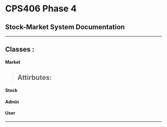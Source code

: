 # CPS406 Phase 4
## Stock-Market System Documentation
---

## Classes :

#### Market
> Attirbutes:
> - 
#### Stock

#### Admin

#### User

---